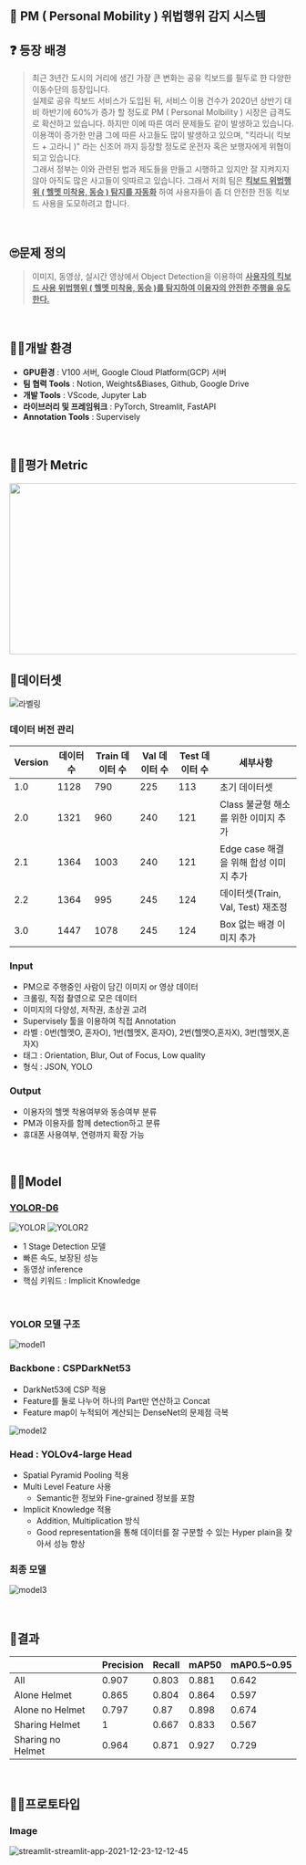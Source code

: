 ## 🛴 PM ( Personal Mobility ) 위법행위 감지 시스템   

## ❓ 등장 배경
> 최근 3년간 도시의 거리에 생긴 가장 큰 변화는 공유 킥보드를 필두로 한 다양한 이동수단의 등장입니다.</br>
실제로 공유 킥보드 서비스가 도입된 뒤, 서비스 이용 건수가 2020년 상반기 대비 하반기에 60%가 증가 할 정도로 PM ( Personal Molbility ) 시장은 급격도로 확산하고 있습니다. 하지만 이에 따른 여러 문제들도 같이 발생하고 있습니다. 이용객이 증가한 만큼 그에 따른 사고들도 많이 발생하고 있으며, "킥라니( 킥보드 + 고라니 )" 라는 신조어 까지 등장할 정도로 운전자 혹은 보행자에게 위협이 되고 있습니다. </br>
그래서 정부는 이와 관련된 법과 제도들을 만들고 시행하고 있지만 잘 지켜지지 않아 아직도 많은 사고들이 잇따르고 있습니다. 그래서 저희 팀은 **<u>킥보드 위법행위 ( 헬멧 미착용, 동승 ) 탐지를 자동화</u>** 하여 사용자들이 좀 더 안전한 전동 킥보드 사용을 도모하려고 합니다.
</br>

## 🙄문제 정의
> 이미지, 동영상, 실시간 영상에서 Object Detection을 이용하여 **<u>사용자의 킥보드 사용 위법행위 ( 헬멧 미착용, 동승 )를 탐지하여 이용자의 안전한 주행을 유도한다.</u>**
</br>

## 👩‍🏫개발 환경
- **GPU환경** : V100 서버, Google Cloud Platform(GCP) 서버
- **팀 협력 Tools** : Notion, Weights&Biases, Github, Google Drive
- **개발 Tools** : VScode, Jupyter Lab
- **라이브러리 및 프레임워크** : PyTorch, Streamlit, FastAPI
- **Annotation Tools** : Supervisely
</br>

## 👨‍🏫평가 Metric
<img src="https://user-images.githubusercontent.com/64246382/137627632-404ecf72-6244-4128-ae3c-607e8df2a314.PNG" width="600" height="300"> 
</br>

## 🛴데이터셋
![라벨링](https://user-images.githubusercontent.com/64246382/147076690-caf366bb-8c75-43e3-aefd-c87746b4199d.PNG)
### 데이터 버전 관리
| Version | 데이터 수 | Train 데이터 수 | Val 데이터 수 | Test 데이터 수 | 세부사항 |
| --- | --- | --- | --- | --- | --- |
| 1.0 | 1128 | 790 | 225 | 113 | 초기 데이터셋 |
| 2.0 | 1321 | 960 | 240 | 121 | Class 불균형 해소를 위한 이미지 추가 |
| 2.1 | 1364 | 1003 | 240 | 121 | Edge case 해결을 위해 합성 이미지 추가 |
| 2.2 | 1364 | 995 | 245 | 124 | 데이터셋(Train, Val, Test) 재조정 |
| 3.0 | 1447 | 1078 | 245 | 124 | Box 없는 배경 이미지 추가 |

### Input
- PM으로 주행중인 사람이 담긴 이미지 or 영상 데이터
- 크롤링, 직접 촬영으로 모은 데이터
- 이미지의 다양성, 저작권, 초상권 고려
- Supervisely 툴을 이용하여 직접 Annotation
- 라벨 : 0번(헬멧O, 혼자O), 1번(헬멧X, 혼자O), 2번(헬멧O,혼자X), 3번(헬멧X,혼자X)
- 태그 : Orientation, Blur, Out of Focus, Low quality
- 형식 : JSON, YOLO

### Output
- 이용자의 헬멧 착용여부와 동승여부 분류
- PM과 이용자를 함께 detection하고 분류
- 휴대폰 사용여부, 연령까지 확장 가능
</br>

## 👨‍💻Model
### [YOLOR-D6](https://github.com/WongKinYiu/yolor)
![YOLOR](https://user-images.githubusercontent.com/64246382/147086551-b343ddcf-1b2f-45fc-a1f5-7ea266826e80.png)
![YOLOR2](https://user-images.githubusercontent.com/64246382/147086604-eeb2f681-fdd4-40dd-8dd0-206e964a96f4.png)
- 1 Stage Detection 모델
- 빠른 속도, 보장된 성능
- 동영상 inference
- 핵심 키워드 : Implicit Knowledge
</br>

### **YOLOR 모델 구조**

![model1](https://user-images.githubusercontent.com/64246382/147089362-ba75b944-f236-42f5-a7b7-2628c78224ed.PNG)
### **Backbone** : CSPDarkNet53
- DarkNet53에 CSP 적용
- Feature를 둘로 나누어 하나의 Part만 연산하고 Concat
- Feature map이 누적되어 계산되는 DenseNet의 문제점 극복

![model2](https://user-images.githubusercontent.com/64246382/147090815-28dbaf8b-4ff5-4771-9dd8-0ce629b91951.PNG)
### **Head** : YOLOv4-large Head
- Spatial Pyramid Pooling 적용
- Multi Level Feature 사용
  - Semantic한 정보와 Fine-grained 정보를 포함
- Implicit Knowledge 적용
  - Addition, Multiplication 방식
  - Good representation을 통해 데이터를 잘 구분할 수 있는 Hyper plain을 찾아서 성능 향상

### **최종 모델**
![model3](https://user-images.githubusercontent.com/64246382/147091304-4d616919-2f15-468e-b88c-dcc19673a2d9.PNG)

</br>

## 🙌결과
|  | Precision | Recall | mAP50 | mAP0.5~0.95 |
| --- | --- | --- | --- | --- | 
| All | 0.907 | 0.803 | 0.881 | 0.642 | 
| Alone Helmet | 0.865 | 0.804 | 0.864 | 0.597 | 
| Alone no Helmet | 0.797 | 0.87 | 0.898 | 0.674 | 
| Sharing Helmet | 1 | 0.667 | 0.833 | 0.567 | 
| Sharing no Helmet | 0.964 | 0.871 | 0.927 | 0.729 |
</br>

## 🙆‍♂️프로토타입
### **Image**
![streamlit-streamlit-app-2021-12-23-12-12-45](https://user-images.githubusercontent.com/64246382/147184799-ba9ec713-5f0e-427e-82ad-961ffb6edb34.gif)

